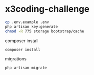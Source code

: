 # x3coding-challenge

```sh
cp .env.example .env
php artisan key:generate
chmod -R 775 storage bootstrap/cache
```

composer install
```sh
composer install
```

migrations
```sh
php artisan migrate
```
